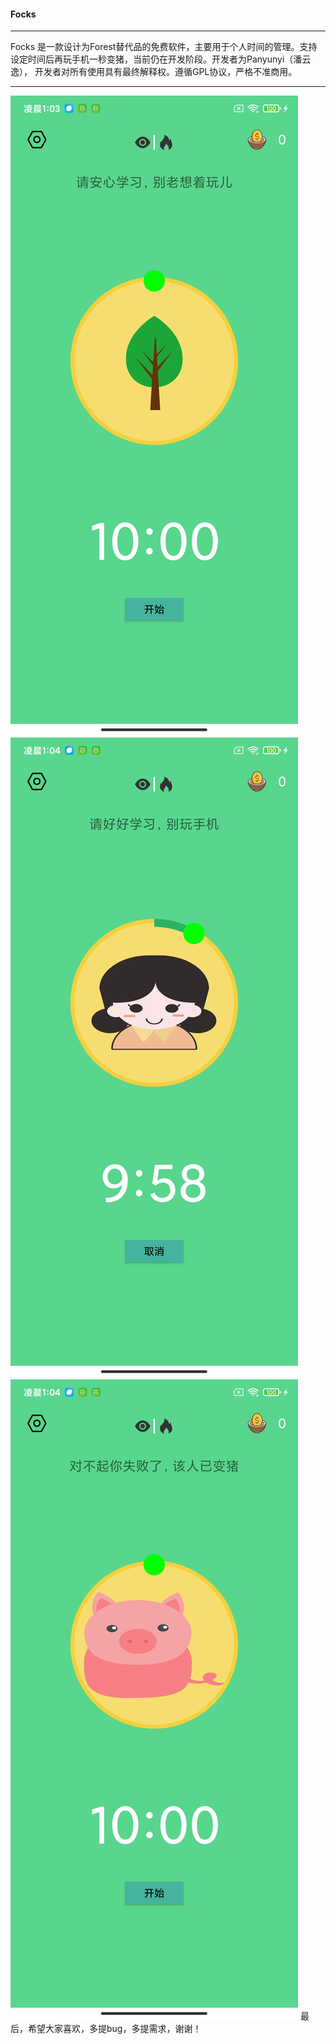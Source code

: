 #### Focks

---

Focks 是一款设计为Forest替代品的免费软件，主要用于个人时间的管理。支持设定时间后再玩手机一秒变猪，当前仍在开发阶段。开发者为Panyunyi（潘云逸），
开发者对所有使用具有最终解释权。遵循GPL协议，严格不准商用。

---
<Img src="preview/Screenshot_2020-06-01-01-03-59-101_cn.panyunyi.focks.jpg"/>
<Img src="preview/Screenshot_2020-06-01-01-04-05-351_cn.panyunyi.focks.jpg"/>
<Img src="preview/Screenshot_2020-06-01-01-04-14-193_cn.panyunyi.focks.jpg"/>
最后，希望大家喜欢，多提bug，多提需求，谢谢！
